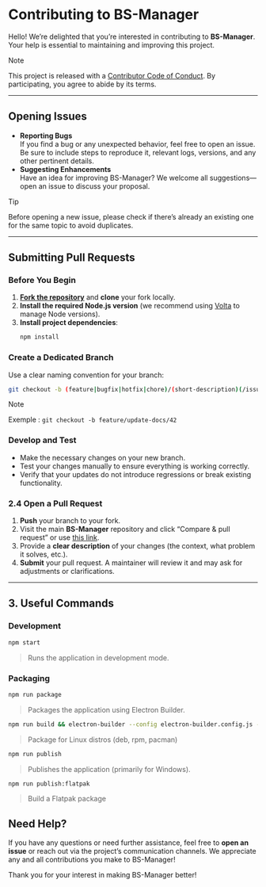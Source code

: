 # Contributing to BS-Manager

[code-of-conduct]: CODE_OF_CONDUCT.md  
[fork]: https://github.com/Zagrios/bs-manager/fork  
[pr]: https://github.com/Zagrios/bs-manager/compare  

Hello! We’re delighted that you’re interested in contributing to **BS-Manager**. Your help is essential to maintaining and improving this project.

> [!NOTE]  
> This project is released with a [Contributor Code of Conduct][code-of-conduct]. By participating, you agree to abide by its terms.

---

## Opening Issues

- **Reporting Bugs**  
  If you find a bug or any unexpected behavior, feel free to open an issue. Be sure to include steps to reproduce it, relevant logs, versions, and any other pertinent details.
- **Suggesting Enhancements**  
  Have an idea for improving BS-Manager? We welcome all suggestions—open an issue to discuss your proposal.

> [!TIP] 
> Before opening a new issue, please check if there’s already an existing one for the same topic to avoid duplicates.

---

## Submitting Pull Requests

### Before You Begin

1. **[Fork the repository][fork]** and **clone** your fork locally.  
2. **Install the required Node.js version** (we recommend using [Volta](https://volta.sh/) to manage Node versions).  
3. **Install project dependencies**:
   ```bash
   npm install
   ```

### Create a Dedicated Branch

Use a clear naming convention for your branch:

```bash
git checkout -b (feature|bugfix|hotfix|chore)/(short-description)(/issue-id)
```

> [!NOTE]  
> Exemple : `git checkout -b feature/update-docs/42`

### Develop and Test

- Make the necessary changes on your new branch.
- Test your changes manually to ensure everything is working correctly.
- Verify that your updates do not introduce regressions or break existing functionality.

### 2.4 Open a Pull Request

1. **Push** your branch to your fork.  
2. Visit the main **BS-Manager** repository and click “Compare & pull request” or use [this link][pr].  
3. Provide a **clear description** of your changes (the context, what problem it solves, etc.).  
4. **Submit** your pull request. A maintainer will review it and may ask for adjustments or clarifications.

---

## 3. Useful Commands

### Development

```bash
npm start
```

> Runs the application in development mode.

### Packaging

```bash
npm run package  
```

> Packages the application using Electron Builder.

```bash
npm run build && electron-builder --config electron-builder.config.js --publish never --x64 --linux <deb/rpm/pacman>
```

> Package for Linux distros (deb, rpm, pacman)

```bash
npm run publish
```

> Publishes the application (primarily for Windows).

```bash
npm run publish:flatpak
```

> Build a Flatpak package

## Need Help?

If you have any questions or need further assistance, feel free to **open an issue** or reach out via the project’s communication channels. We appreciate any and all contributions you make to BS-Manager!

Thank you for your interest in making BS-Manager better!
